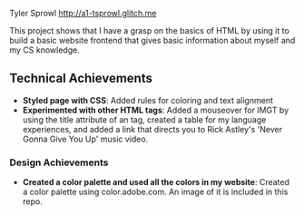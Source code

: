 Tyler Sprowl
http://a1-tsprowl.glitch.me

This project shows that I have a grasp on the basics of HTML by using it to build a basic website frontend that gives basic information about myself and my CS knowledge.

## Technical Achievements
- **Styled page with CSS**: Added rules for coloring and text alignment
- **Experimented with other HTML tags**: Added a mouseover for IMGT by using the title attribute of an <abbr> tag, created a table for my language experiences, and added a link that directs you to Rick Astley's 'Never Gonna Give You Up' music video.

### Design Achievements
- **Created a color palette and used all the colors in my website**: Created a color palette using color.adobe.com. An image of it is included in this repo.


